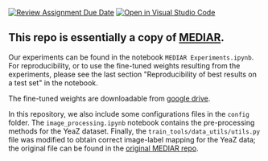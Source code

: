 [![Review Assignment Due Date](https://classroom.github.com/assets/deadline-readme-button-24ddc0f5d75046c5622901739e7c5dd533143b0c8e959d652212380cedb1ea36.svg)](https://classroom.github.com/a/fEFF99tU)
[![Open in Visual Studio Code](https://classroom.github.com/assets/open-in-vscode-718a45dd9cf7e7f842a935f5ebbe5719a5e09af4491e668f4dbf3b35d5cca122.svg)](https://classroom.github.com/online_ide?assignment_repo_id=13028598&assignment_repo_type=AssignmentRepo)

## This repo is essentially a copy of [MEDIAR](https://github.com/Lee-Gihun/MEDIAR/tree/main).

Our experiments can be found in the notebook ```MEDIAR Experiments.ipynb```. For reproducibility, or to use the fine-tuned weights resulting from the experiments, please see the last section "Reproducibility of best results on a test set" in the notebook. 

The fine-tuned weights are downloadable from [google drive]().

In this repository, we also include some configurations files in the ```config``` folder. The ```image_processing.ipynb``` notebook contains the pre-processing methods for the YeaZ dataset. Finally, the ```train_tools/data_utils/utils.py``` file was modified to obtain correct image-label mapping for the YeaZ data; the original file can be found in the [original MEDIAR repo](https://github.com/Lee-Gihun/MEDIAR/tree/main).